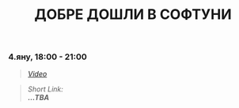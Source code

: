 <h1 align="center">ДОБРЕ ДОШЛИ В СОФТУНИ</h1>
    <br>

<h3>4.яну, 18:00 - 21:00</h3>

<blockquote>
    <i>
        <a href="https://www.youtube.com/watch?time_continue=3&v=YXdW18UQgCc&feature=emb_title">Video</a>
    </i>
</blockquote>

<blockquote>
    <i>
        Short Link: <br> 
        <b>
            ...TBA
        </b> 
    </i>
</blockquote>
